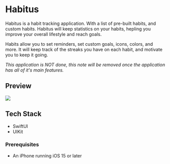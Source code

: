 # Habitus
Habitus is a habit tracking application. With a list of pre-built habits, and custom habits. Habitus will keep statistics on your habits, hepling you improve your overall lifestyle and reach goals. 

Habits allow you to set reminders, set custom goals, icons, colors, and more. It will keep track of the streaks you have on each habit, and motivate you to keep it going. 

*This application is NOT done, this note will be removed once the application has all of it's main features.*


## Preview
![](app_preview.gif)


## Tech Stack
- SwiftUI
- UIKit

### Prerequisites
- An iPhone running iOS 15 or later

